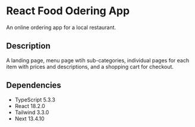 # React Food Odering App

An online ordering app for a local restaurant.

## Description

A landing page, menu page wtih sub-categories, individual pages for each item with prices and descriptions, and a shopping cart for checkout.

## Dependencies

- TypeScript 5.3.3
- React 18.2.0
- Tailwind 3.3.0
- Next 13.4.10
